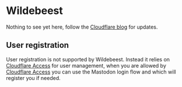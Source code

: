 # Wildebeest

Nothing to see yet here, follow the [Cloudflare blog](https://blog.cloudflare.com) for updates.

## User registration

User registration is not supported by Wildebeest. Instead it relies on [Cloudflare Access] for user management, when you are allowed by [Cloudflare Access] you can use the Mastodon login flow and which will register you if needed.

[Cloudflare Access]: https://www.cloudflare.com/products/zero-trust/access/
